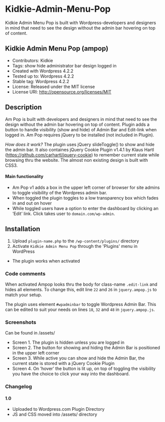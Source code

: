# Kidkie-Admin-Menu-Pop

Kidkie Admin Menu Pop is built with Wordpress-developers and designers in mind that need to see the design without the admin bar hovering on top of content.

## Kidkie Admin Menu Pop (ampop)
* Contributors: Kidkie
* Tags: show hide administrator bar design logged in
* Created with Wordpress 4.2.2
* Tested up to: Wordpress 4.2.2
* Stable tag: Wordpress 4.2.2
* License: Released under the MIT license
* License URI: http://opensource.org/licenses/MIT

## Description

Am Pop is built with developers and designers in mind that need to see the design without the admin bar hovering on top of content. Plugin adds a button to handle visibility (show and hide) of Admin Bar and Edit-link when logged in. Am Pop requires jQuery to be installed (not included in Plugin).

*How does it work?* The plugin uses jQuery slideToggle() to show and hide the admin bar. It also containes jQuery Cookie Plugin v1.4.1 by Klaus Hartl (https://github.com/carhartl/jquery-cookie) to remember current state while browsing thru the website. The almost non existing design is built with CSS3.

#### Main functionality
* Am Pop v1 adds a box in the upper left corner of browser for site admins to toggle visibility of the Wordpress admin bar.
* When toggled the plugin toggles to a low transparency box which fades in and out on hover
* While toggled users have a option to enter the dashboard by clicking an ’Edit’ link. Click takes user to `domain.com/wp-admin`.

## Installation

1. Upload `plugin-name.php` to the `/wp-content/plugins/` directory
1. Activate `Kidkie Admin Menu Pop` through the 'Plugins' menu in WordPress

* The plugin works when activated

### Code comments

When activated Ampop looks thru the body for class-name `.edit-link` and hides all elements. To change this, edit line `22` and `26` in `jquery.ampop.js` to match your setup.

The plugin uses element `#wpadminbar` to toggle Wordpress Admin Bar. This can be edited to suit your needs on lines `18`, `32` and `48` in `jquery.ampop.js`.

### Screenshots

Can be found in /assets/

* Screen 1. The plugin is hidden unless you are logged in
* Screen 2. The button for showing and hiding the Admin Bar is positioned in the upper left corner
* Screen 3. While active you can show and hide the Admin Bar, the current state is stored with a jQuery Cookie Plugin
* Screen 4. On ’hover’ the button is lit up, on top of toggling the visibility you have the choice to click your way into the dashboard.

### Changelog

#### 1.0
* Uploaded to Wordpress.com Plugin Directory
* JS and CSS moved into /assets/ directory
